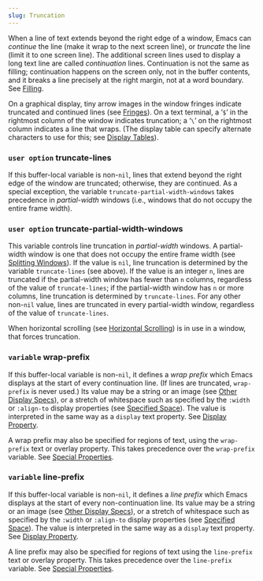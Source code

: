 ```yaml
---
slug: Truncation
---
```


When a line of text extends beyond the right edge of a window, Emacs can *continue* the line (make it wrap to the next screen line), or *truncate* the line (limit it to one screen line). The additional screen lines used to display a long text line are called *continuation* lines. Continuation is not the same as filling; continuation happens on the screen only, not in the buffer contents, and it breaks a line precisely at the right margin, not at a word boundary. See [Filling](/docs/elisp/Filling).

On a graphical display, tiny arrow images in the window fringes indicate truncated and continued lines (see [Fringes](/docs/elisp/Fringes)). On a text terminal, a ‘`$`’ in the rightmost column of the window indicates truncation; a ‘`\`’ on the rightmost column indicates a line that wraps. (The display table can specify alternate characters to use for this; see [Display Tables](/docs/elisp/Display-Tables)).

### <span className="tag useroption">`user option`</span> **truncate-lines**

If this buffer-local variable is non-`nil`, lines that extend beyond the right edge of the window are truncated; otherwise, they are continued. As a special exception, the variable `truncate-partial-width-windows` takes precedence in *partial-width* windows (i.e., windows that do not occupy the entire frame width).

### <span className="tag useroption">`user option`</span> **truncate-partial-width-windows**

This variable controls line truncation in *partial-width* windows. A partial-width window is one that does not occupy the entire frame width (see [Splitting Windows](/docs/elisp/Splitting-Windows)). If the value is `nil`, line truncation is determined by the variable `truncate-lines` (see above). If the value is an integer `n`, lines are truncated if the partial-width window has fewer than `n` columns, regardless of the value of `truncate-lines`; if the partial-width window has `n` or more columns, line truncation is determined by `truncate-lines`. For any other non-`nil` value, lines are truncated in every partial-width window, regardless of the value of `truncate-lines`.

When horizontal scrolling (see [Horizontal Scrolling](/docs/elisp/Horizontal-Scrolling)) is in use in a window, that forces truncation.

### <span className="tag variable">`variable`</span> **wrap-prefix**

If this buffer-local variable is non-`nil`, it defines a *wrap prefix* which Emacs displays at the start of every continuation line. (If lines are truncated, `wrap-prefix` is never used.) Its value may be a string or an image (see [Other Display Specs](/docs/elisp/Other-Display-Specs)), or a stretch of whitespace such as specified by the `:width` or `:align-to` display properties (see [Specified Space](/docs/elisp/Specified-Space)). The value is interpreted in the same way as a `display` text property. See [Display Property](/docs/elisp/Display-Property).

A wrap prefix may also be specified for regions of text, using the `wrap-prefix` text or overlay property. This takes precedence over the `wrap-prefix` variable. See [Special Properties](/docs/elisp/Special-Properties).

### <span className="tag variable">`variable`</span> **line-prefix**

If this buffer-local variable is non-`nil`, it defines a *line prefix* which Emacs displays at the start of every non-continuation line. Its value may be a string or an image (see [Other Display Specs](/docs/elisp/Other-Display-Specs)), or a stretch of whitespace such as specified by the `:width` or `:align-to` display properties (see [Specified Space](/docs/elisp/Specified-Space)). The value is interpreted in the same way as a `display` text property. See [Display Property](/docs/elisp/Display-Property).

A line prefix may also be specified for regions of text using the `line-prefix` text or overlay property. This takes precedence over the `line-prefix` variable. See [Special Properties](/docs/elisp/Special-Properties).
